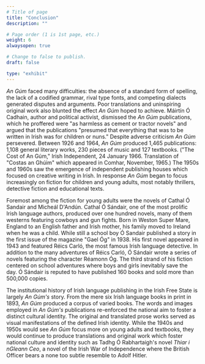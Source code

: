 ```yaml
---
# Title of page
title: "Conclusion"
description: ""

# Page order (1 is 1st page, etc.)
weight: 6
alwaysopen: true

# Change to false to publish.
draft: false

type: "exhibit"
---
```


*An Gúm* faced many difficulties: the absence of a standard form of spelling, the lack of a codified grammar, rival type fonts, and competing dialects generated disputes and arguments. Poor translations and uninspiring original work also blunted the effect *An Gúm* hoped to achieve. Máirtín Ó Cadhain, author and political activist, dismissed the *An Gúm* publications, which he proffered were "as harmless as cement or tractor novels" and argued that the publications "presumed that everything that was to be written in Irish was for children or nuns." Despite adverse criticism *An Gúm* persevered. Between 1926 and 1964, *An Gúm* produced 1,465 publications: 1,108 general literary works, 230 pieces of music and 127 textbooks. ("The Cost of An Gúm," Irish Independent, 24 January 1966. Translation of "Costas an Ghúim" which appeared in Comhar, November, 1965.) The 1950s and 1960s saw the emergence of independent publishing houses which focused on creative writing in Irish. In response *An Gúm* began to focus increasingly on fiction for children and young adults, most notably thrillers, detective fiction and educational texts.

Foremost among the fiction for young adults were the novels of Cathal Ó Sandair and Micheál D'Andún. Cathal Ó Sándair, one of the most prolific Irish language authors, produced over one hundred novels, many of them westerns featuring cowboys and gun fights. Born in Weston Super Mare, England to an English father and Irish mother, his family moved to Ireland when he was a child. While still a school boy Ó Sandair published a story in the first issue of the magazine "Gael Óg" in 1938. His first novel appeared in 1943 and featured Réics Carló, the most famous Irish language detective. In addition to the many adventures of Réics Carló, Ó Sándair wrote a series of novels featuring the character Réamonn Óg. The third strand of his fiction centered on school adventures where boys and girls inevitably save the day. Ó Sándair is reputed to have published 160 books and sold more than 500,000 copies.

The institutional history of Irish language publishing in the Irish Free State is largely *An Gúm's* story. From the mere six Irish language books in print in 1893, *An Gúm* produced a corpus of varied books. The words and images employed in *An Gúm's* publications re-enforced the national aim to foster a distinct cultural identity. The original and translated prose works served as visual manifestations of the defined Irish identity. While the 1940s and 1950s would see *An Gúm* focus more on young adults and textbooks, they would continue to produce translations and original work which foster national culture and identity such as Tadhg Ó Rabhartaigh's novel *Thiar i nGleann Ceo*, a novel of the Irish War of Independence where the British Officer bears a none too subtle resemble to Adolf Hitler.


